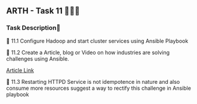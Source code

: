 ## ARTH - Task 11 👨🏻‍💻

### Task Description📄

🔰 11.1 Configure Hadoop and start cluster services using Ansible Playbook

🔰 11.2 Create a Article, blog or Video on how industries are solving
 challenges using Ansible.
 
 [Article Link](https://samriddhi2958.medium.com/how-microsoft-uses-ansible-be95217cb8c8)

🔰 11.3  Restarting HTTPD Service is not idempotence in nature and also
consume more resources suggest a way to rectify this challenge in Ansible playbook
